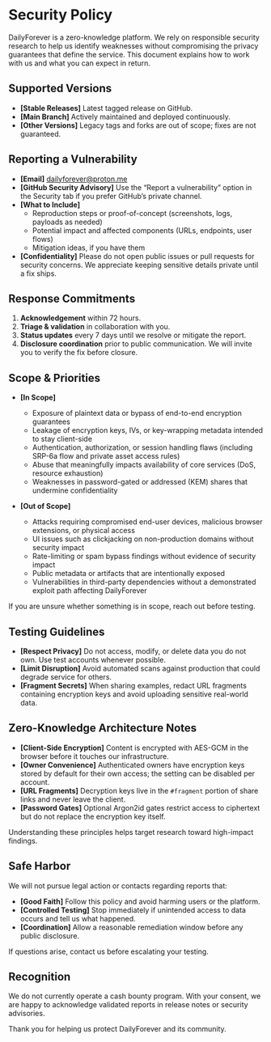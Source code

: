 # Security Policy

DailyForever is a zero-knowledge platform. We rely on responsible security research to help us identify weaknesses without compromising the privacy guarantees that define the service. This document explains how to work with us and what you can expect in return.

## Supported Versions

- **[Stable Releases]** Latest tagged release on GitHub.
- **[Main Branch]** Actively maintained and deployed continuously.
- **[Other Versions]** Legacy tags and forks are out of scope; fixes are not guaranteed.

## Reporting a Vulnerability

- **[Email]** dailyforever@proton.me
- **[GitHub Security Advisory]** Use the “Report a vulnerability” option in the Security tab if you prefer GitHub’s private channel.
- **[What to Include]**
  - Reproduction steps or proof-of-concept (screenshots, logs, payloads as needed)
  - Potential impact and affected components (URLs, endpoints, user flows)
  - Mitigation ideas, if you have them
- **[Confidentiality]** Please do not open public issues or pull requests for security concerns. We appreciate keeping sensitive details private until a fix ships.

## Response Commitments

1. **Acknowledgement** within 72 hours.
2. **Triage & validation** in collaboration with you.
3. **Status updates** every 7 days until we resolve or mitigate the report.
4. **Disclosure coordination** prior to public communication. We will invite you to verify the fix before closure.

## Scope & Priorities

- **[In Scope]**
  - Exposure of plaintext data or bypass of end-to-end encryption guarantees
  - Leakage of encryption keys, IVs, or key-wrapping metadata intended to stay client-side
  - Authentication, authorization, or session handling flaws (including SRP-6a flow and private asset access rules)
  - Abuse that meaningfully impacts availability of core services (DoS, resource exhaustion)
  - Weaknesses in password-gated or addressed (KEM) shares that undermine confidentiality

- **[Out of Scope]**
  - Attacks requiring compromised end-user devices, malicious browser extensions, or physical access
  - UI issues such as clickjacking on non-production domains without security impact
  - Rate-limiting or spam bypass findings without evidence of security impact
  - Public metadata or artifacts that are intentionally exposed
  - Vulnerabilities in third-party dependencies without a demonstrated exploit path affecting DailyForever

If you are unsure whether something is in scope, reach out before testing.

## Testing Guidelines

- **[Respect Privacy]** Do not access, modify, or delete data you do not own. Use test accounts whenever possible.
- **[Limit Disruption]** Avoid automated scans against production that could degrade service for others.
- **[Fragment Secrets]** When sharing examples, redact URL fragments containing encryption keys and avoid uploading sensitive real-world data.

## Zero-Knowledge Architecture Notes

- **[Client-Side Encryption]** Content is encrypted with AES-GCM in the browser before it touches our infrastructure.
- **[Owner Convenience]** Authenticated owners have encryption keys stored by default for their own access; the setting can be disabled per account.
- **[URL Fragments]** Decryption keys live in the `#fragment` portion of share links and never leave the client.
- **[Password Gates]** Optional Argon2id gates restrict access to ciphertext but do not replace the encryption key itself.

Understanding these principles helps target research toward high-impact findings.

## Safe Harbor

We will not pursue legal action or contacts regarding reports that:

- **[Good Faith]** Follow this policy and avoid harming users or the platform.
- **[Controlled Testing]** Stop immediately if unintended access to data occurs and tell us what happened.
- **[Coordination]** Allow a reasonable remediation window before any public disclosure.

If questions arise, contact us before escalating your testing.

## Recognition

We do not currently operate a cash bounty program. With your consent, we are happy to acknowledge validated reports in release notes or security advisories.

Thank you for helping us protect DailyForever and its community.

